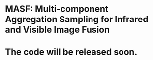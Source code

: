# MASF: Multi-component Aggregation Sampling for Infrared and Visible Image Fusion

# The code will be released soon.
